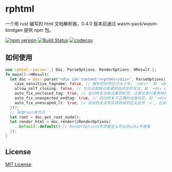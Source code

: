 # rphtml

一个用 rust 编写的 html 文档解析器，0.4.0 版本前通过 wasm-pack/wasm-bindgen 提供 npm 包。

[![npm version](https://badge.fury.io/js/rphtml.svg)](https://badge.fury.io/js/rphtml)
[![Build Status](https://github.com/fefit/rphtml/actions/workflows/test.yml/badge.svg)](https://github.com/fefit/rphtml/actions)
[![codecov](https://codecov.io/gh/fefit/rphtml/branch/master/graph/badge.svg)](https://codecov.io/gh/fefit/rphtml)

## 如何使用

```rust
use rphtml::parser::{ Doc, ParseOptions, RenderOptions, HResult };
fn main()->HResult{
  let doc = Doc::parse("<div id='content'>rpthml</div>", ParseOptions{
    case_sensitive_tagname: false, // 解析时标签区分大小写，`<div>` 和 `<DIV>` 将被视作不同标签，不建议开启
    allow_self_closing: false, // 允许非替换元素使用自闭合的写法，如 `<div class='' />`
    auto_fix_unclosed_tag: true, // 自动修复没有结束的标签，注意这里只是简单的将标签闭合
    auto_fix_unexpected_endtag: true, // 自动修复不正确的结束标签，如 "<div></p></div>" 会被修复为 "<div></div>"
    auto_fix_unescaped_lt: true, // 自动修复没有实体转译的左尖括号 '<', 比如`<div>a<b</div>`会被修复为`<div>a&lt;b</div>`
  })?;
  // 获取root根节点
  let root = doc.get_root_node();
  let render_html = doc.render(&RenderOptions{
    ..Default::default() // RenderOptions的参数定义可以在wiki中查看
  });
}
```

## License

[MIT License](./LICENSE).
